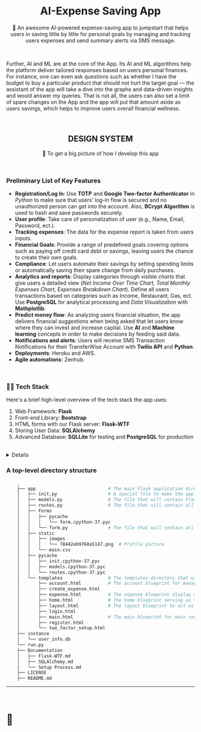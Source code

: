 <!-- PROJECT LOGO -->
<p align="center">

  <h1 align="center">AI-Expense Saving App</h3>

  <p align="center">
    🥳 An awesome AI-powered expense-saving app to jumpstart that helps users in saving little by little for personal goals by managing and tracking users expenses and send summary alerts via SMS message. 
  </p>
  <br/>
  <p>
    Further, AI and ML are at the core of the App. Its AI and ML algorithms help the platform deliver tailored responses based on users personal finances. For instance, one can even ask questions such as whether I have the budget to buy a particular product that should not hurt the target goal — the assistant of the app will take a dive into the graphs and data-driven insights and would answer my queries. That is not all, the users can also set a limit of spare changes on the App and the app will put that amount aside as users savings, which helps to improve users overall financial wellness.
  </p>
</p>

<br/>
<!-- DESIGN SYSTEM -->
<h2 align="center">DESIGN SYSTEM</h2>

<p align="center">🧐 To get a big picture of how I develop this app</p>
<br/>

### Preliminary List of Key Features

- **Registration/Log In**: Use **TOTP** and **Google Two-factor Authenticator** in _Python_ to make sure that users’ log-in flow is secured and no unauthorized person can get into the account. Also, **BCrypt Algorithm** is used to hash and save passwords securely.
- **User profile**: Take care of personalization of user (e.g., Name, Email, Password, ect.).
- **Tracking expenses**: The data for the expense report is taken from users inputs.
- **Financial Goals**: Provide a range of predefined goals covering options such as paying off credit card debt or savings, leaving users the chance to create their own goals.
- **Compliance**: Let users automate their savings by setting spending limits or automatically saving their spare change from daily purchases.
- **Analytics and reports**: Display categories through visible _charts_ that give users a detailed view (_Net Income Over Time Chart, Total Monthly Expenses Chart, Expenses Breakdown Chart_). Define all users transactions based on categories such as Income, Restaurant, Gas, ect. Use **PostgreSQL** for analytical processing and _Data Visualizaiton_ with **Mathplotlib**.
- **Predict money flow**: As analyzing users financial situation, the app delivers financial suggestions when being asked that let users know where they can invest and increase capital. Use **AI** and **Machine learning** concepts in order to make decisions by feeding said data.
- **Notifications and alerts**: Users will receive SMS Transaction Notifications for their TransferWise Account with **Twilio API** and **Python**.
- **Deployments**: Heroku and AWS.
- **Agile automations**: Zenhub.

<!-- TECH STACK -->
<br/>

### 👨‍💻 Tech Stack

Here's a brief high-level overview of the tech stack the app uses:

1. Web Framework: **Flask**
2. Front-end Library: **Bootstrap**
3. HTML forms with our Flask server: **Flask-WTF**
4. Storing User Data: **SQLAlchemy**
5. Advanced Database: **SQLLite** for testing and **PostgreSQL** for production

<!-- ZENHUB -->
<br/>
<details>
  <h2>🚀 Release Notes</h2>
  
  1. Created **Login/Register** pages
  2. Set up a **Database** and Stored User Data with SQLAlchemy
  3. Created **User Authentication** to keep passwords and information safe using `BCrypt Algorithm`
  4. Implemented **TOTP 2FA** with **Google Authenticator** in Python and Flask when logging in
  5. Created **User Account** with Profile picture where user can update their info
  6. Created **Add Expense** option in navbar so that user can now add a new expense
  7. Created **Table view of Expenses** in homepage contains the list of all transactions with datetime
  8. Created **Expense Details** where user can review expense's details
  9. Created **Edit/Delete** option so that user can now edit/delete an existing expense
</details>

### A top-level directory structure

```bash
    .
    ├── app                           # The main Flask application directory
    │   ├── init.py                   # A special file to make the app a package for imports to work properly
    │   ├── models.py                 # The file that will contain Flask-SQLAlchemy models.
    │   ├── routes.py                 # The file that will contain all routes in the application.
    │   ├── Forms
    │   │   ├── pycache
    │   │   │   └── form.cpython-37.pyc
    │   │   └── form.py               # The file that will contain all filling forms needed in the applciation.
    │   ├── static
    │   │   ├── images
    │   │   │   └── 78442eb9768a5147.png  # Profile picture
    │   │   └── main.css
    │   ├── pycache
    │   │   ├── init.cpython-37.pyc
    │   │   ├── models.cpython-37.pyc
    │   │   └── routes.cpython-37.pyc
    │   └── templates                 # The templates directory that will contain files for the main blueprint and a directory for each blueprint.
    │       ├── account.html          # The account blueprint for managing user info.
    │       ├── create_expense.html
    │       ├── expense.html          # The expense blueprint display all details of the expense
    │       ├── home.html             # The home blueprint serving as the home page.
    │       ├── layout.html           # The layout blueprint to act as the base template for all routes.
    │       ├── login.html
    │       ├── main.html             # The main blueprint for main routes before login and after logout.
    │       ├── register.html
    │       └── two_factor_setup.html
    ├── instance
    │   └── user_info.db
    └── run.py
    ├── Documentation
    │   ├── Flask-WTF.md
    │   ├── SQLAlchemy.md
    │   └── Setup Process.md
    ├── LICENSE
    ├── README.md
```

---

<br />

# 💛
